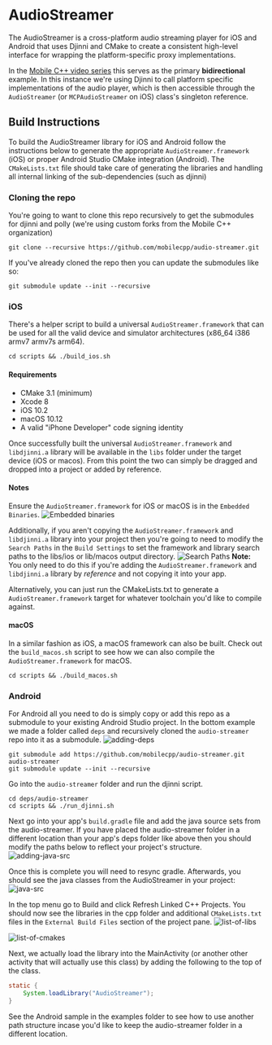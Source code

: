 # AudioStreamer

The AudioStreamer is a cross-platform audio streaming player for iOS and Android that uses Djinni and CMake to create a consistent high-level interface for wrapping the platform-specific proxy implementations.

In the [Mobile C++ video series](https://www.syedharisali.com/mobilecpp) this serves as the primary **bidirectional** example. In this instance we're using Djinni to call platform specific implementations of the audio player, which is then accessible through the `AudioStreamer` (or `MCPAudioStreamer` on iOS) class's singleton reference.


## Build Instructions
To build the AudioStreamer library for iOS and Android follow the instructions below to generate the appropriate `AudioStreamer.framework` (iOS) or proper Android Studio CMake integration (Android). The `CMakeLists.txt` file should take care of generating the libraries and handling all internal linking of the sub-dependencies (such as djinni)

### Cloning the repo
You're going to want to clone this repo recursively to get the submodules for djinni and polly (we're using custom forks from the Mobile C++ organization)
```
git clone --recursive https://github.com/mobilecpp/audio-streamer.git
```

If you've already cloned the repo then you can update the submodules like so:
```
git submodule update --init --recursive
```

### iOS

There's a helper script to build a universal `AudioStreamer.framework` that can be used for all the valid device and simulator architectures (x86_64 i386 armv7 armv7s arm64).
```
cd scripts && ./build_ios.sh
```

#### Requirements
- CMake 3.1 (minimum)
- Xcode 8
- iOS 10.2
- macOS 10.12
- A valid "iPhone Developer" code signing identity

Once successfully built the universal `AudioStreamer.framework` and `libdjinni.a` library will be available in the `libs` folder under the target device (iOS or macos). From this point the two can simply be dragged and dropped into a project or added by reference.

#### Notes

Ensure the `AudioStreamer.framework` for iOS or macOS is in the `Embedded Binaries`.
![Embedded binaries](https://cloud.githubusercontent.com/assets/1275640/22579002/746b81da-e992-11e6-970a-a30f8e5daf1c.png)

Additionally, if you aren't copying the `AudioStreamer.framework` and `libdjinni.a` library into your project then you're going to need to modify the `Search Paths` in the `Build Settings` to set the framework and library search paths to the libs/ios or lib/macos output directory.
![Search Paths](https://cloud.githubusercontent.com/assets/1275640/22579048/c9be2c5a-e992-11e6-8f02-032a7773223f.png)
**Note:** You only need to do this if you're adding the `AudioStreamer.framework` and `libdjinni.a` library by *reference* and not copying it into your app.

Alternatively, you can just run the CMakeLists.txt to generate a `AudioStreamer.framework` target for whatever toolchain you'd like to compile against.

#### macOS

In a similar fashion as iOS, a macOS framework can also be built. Check out the `build_macos.sh` script to see how we can also compile the `AudioStreamer.framework` for macOS.
```
cd scripts && ./build_macos.sh
```

### Android
For Android all you need to do is simply copy or add this repo as a submodule to your existing Android Studio project. In the bottom example we made a folder called `deps` and recursively cloned the `audio-streamer` repo into it as a submodule.
![adding-deps](https://cloud.githubusercontent.com/assets/1275640/22806681/e06f4802-eee8-11e6-8764-ab06039256a1.png)
```
git submodule add https://github.com/mobilecpp/audio-streamer.git audio-streamer
git submodule update --init --recursive
```

Go into the `audio-streamer` folder and run the djinni script.
```
cd deps/audio-streamer
cd scripts && ./run_djinni.sh
```

Next go into your app's `build.gradle` file and add the java source sets from the audio-streamer. If you have placed the audio-streamer folder in a different location than your app's deps folder like above then you should modify the paths below to reflect your project's structure.
![adding-java-src](https://cloud.githubusercontent.com/assets/1275640/22806682/e06f892a-eee8-11e6-8aa5-88ee1aaf2cc2.png)

Once this is complete you will need to resync gradle. Afterwards, you should see the java classes from the AudioStreamer in your project:
![java-src](https://cloud.githubusercontent.com/assets/1275640/22807082/d8b5ffc8-eeea-11e6-8eb5-e2db8802a096.png)

In the top menu go to Build and click Refresh Linked C++ Projects. You should now see the libraries in the cpp folder and additional `CMakeLists.txt` files in the `External Build Files` section of the project pane.
![list-of-libs](https://cloud.githubusercontent.com/assets/1275640/22806684/e07b9e68-eee8-11e6-88a3-f910d9104726.png)

![list-of-cmakes](https://cloud.githubusercontent.com/assets/1275640/22806680/e06f228c-eee8-11e6-96da-ecc7184fcc40.png)

Next, we actually load the library into the MainActivity (or another other activity that will actually use this class) by adding the following to the top of the class.
```java
static {
    System.loadLibrary("AudioStreamer");
}
```

See the Android sample in the examples folder to see how to use another path structure incase you'd like to keep the audio-streamer folder in a different location.

